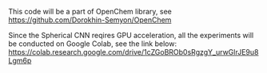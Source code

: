 This code will be a part of OpenChem library, see
https://github.com/Dorokhin-Semyon/OpenChem

Since the Spherical CNN reqires GPU acceleration, all the experiments will be conducted on Google Colab, see the link below:
https://colab.research.google.com/drive/1cZGoBROb0sRgzgY_urwGlrJE9u8Lgm6p
